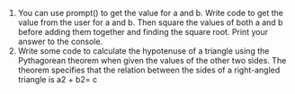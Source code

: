 1. You can use prompt() to get the value for a and b. Write code to get the value from
the user for a and b. Then square the values of both a and b before adding them
together and finding the square root. Print your answer to the console.
2. Write some code to calculate the hypotenuse of a triangle using the Pythagorean
theorem when given the values of the other two sides. The theorem specifies that the
relation between the sides of a right-angled triangle is a2 + b2= c